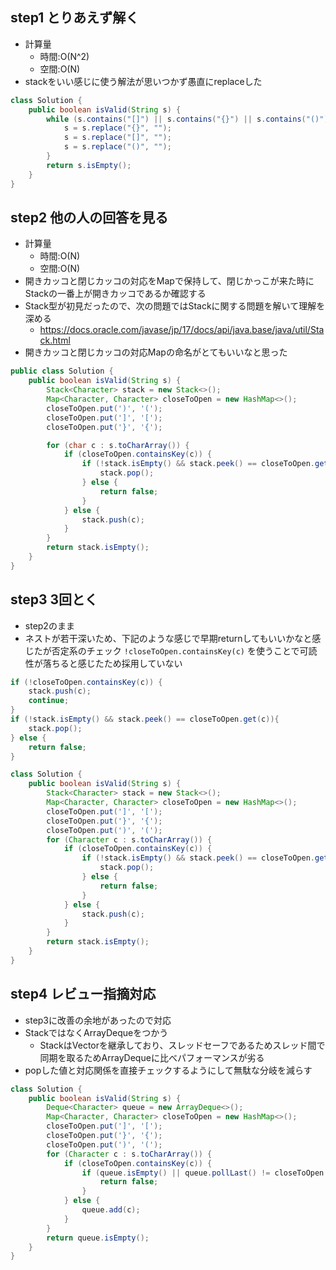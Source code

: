 ## step1 とりあえず解く
- 計算量
  - 時間:O(N^2)
  - 空間:O(N)
- stackをいい感じに使う解法が思いつかず愚直にreplaceした

```java
class Solution {
    public boolean isValid(String s) {
        while (s.contains("[]") || s.contains("{}") || s.contains("()")){
            s = s.replace("{}", "");
            s = s.replace("[]", "");
            s = s.replace("()", "");
        }
        return s.isEmpty();
    }
}

```


## step2 他の人の回答を見る
- 計算量
  - 時間:O(N)
  - 空間:O(N)
- 開きカッコと閉じカッコの対応をMapで保持して、閉じかっこが来た時にStackの一番上が開きカッコであるか確認する
- Stack型が初見だったので、次の問題ではStackに関する問題を解いて理解を深める
  - https://docs.oracle.com/javase/jp/17/docs/api/java.base/java/util/Stack.html
- 開きカッコと閉じカッコの対応Mapの命名がとてもいいなと思った

```java
public class Solution {
    public boolean isValid(String s) {
        Stack<Character> stack = new Stack<>();
        Map<Character, Character> closeToOpen = new HashMap<>();
        closeToOpen.put(')', '(');
        closeToOpen.put(']', '[');
        closeToOpen.put('}', '{');

        for (char c : s.toCharArray()) {
            if (closeToOpen.containsKey(c)) {
                if (!stack.isEmpty() && stack.peek() == closeToOpen.get(c)) {
                    stack.pop();
                } else {
                    return false;
                }
            } else {
                stack.push(c);
            }
        }
        return stack.isEmpty();
    }
}
```

## step3 3回とく
- step2のまま
- ネストが若干深いため、下記のような感じで早期returnしてもいいかなと感じたが否定系のチェック `!closeToOpen.containsKey(c)` を使うことで可読性が落ちると感じたため採用していない

```java
if (!closeToOpen.containsKey(c)) {
    stack.push(c);
    continue;
}
if (!stack.isEmpty() && stack.peek() == closeToOpen.get(c)){
    stack.pop();
} else {
    return false;
}
```

```java
class Solution {
    public boolean isValid(String s) {
        Stack<Character> stack = new Stack<>();
        Map<Character, Character> closeToOpen = new HashMap<>();
        closeToOpen.put(']', '[');
        closeToOpen.put('}', '{');
        closeToOpen.put(')', '(');
        for (Character c : s.toCharArray()) {
            if (closeToOpen.containsKey(c)) {
                if (!stack.isEmpty() && stack.peek() == closeToOpen.get(c)){
                    stack.pop();
                } else {
                    return false;
                }
            } else {
                stack.push(c);
            }
        }
        return stack.isEmpty();
    }
}
```

## step4 レビュー指摘対応
- step3に改善の余地があったので対応
- StackではなくArrayDequeをつかう
  -  StackはVectorを継承しており、スレッドセーフであるためスレッド間で同期を取るためArrayDequeに比べパフォーマンスが劣る
- popした値と対応関係を直接チェックするようにして無駄な分岐を減らす

```java
class Solution {
    public boolean isValid(String s) {
        Deque<Character> queue = new ArrayDeque<>();
        Map<Character, Character> closeToOpen = new HashMap<>();
        closeToOpen.put(']', '[');
        closeToOpen.put('}', '{');
        closeToOpen.put(')', '(');
        for (Character c : s.toCharArray()) {
            if (closeToOpen.containsKey(c)) {
                if (queue.isEmpty() || queue.pollLast() != closeToOpen.get(c)){
                    return false;
                }
            } else {
                queue.add(c);
            }
        }
        return queue.isEmpty();
    }
}
```